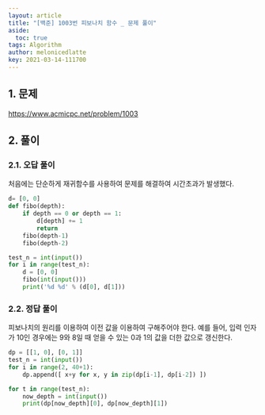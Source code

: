 ```yaml
---
layout: article
title: "[백준] 1003번 피보나치 함수 _ 문제 풀이"
aside:
  toc: true
tags: Algorithm 
author: melonicedlatte
key: 2021-03-14-111700
---  
```


## 1. 문제

https://www.acmicpc.net/problem/1003

## 2. 풀이

### 2.1. 오답 풀이

처음에는 단순하게 재귀함수를 사용하여 문제를 해결하여 시간초과가 발생했다.

~~~python
d= [0, 0]
def fibo(depth):
    if depth == 0 or depth == 1:
        d[depth] += 1
        return
    fibo(depth-1)
    fibo(depth-2)

test_n = int(input())
for i in range(test_n):
    d = [0, 0]
    fibo(int(input()))
    print('%d %d' % (d[0], d[1]))
~~~

### 2.2. 정답 풀이

피보나치의 원리를 이용하여 이전 값을 이용하여 구해주어야 한다. 예를 들어, 입력 인자가 10인 경우에는 9와 8일 때 얻을 수 있는 0과 1의 값을 더한 값으로 갱신한다. 

~~~python
dp = [[1, 0], [0, 1]]
test_n = int(input())
for i in range(2, 40+1):
    dp.append([ x+y for x, y in zip(dp[i-1], dp[i-2]) ])

for t in range(test_n):
    now_depth = int(input())
    print(dp[now_depth][0], dp[now_depth][1])
~~~
